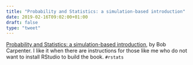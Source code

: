 ```yaml
---
title: "Probability and Statistics: a simulation-based introduction"
date: 2019-02-16T09:02:00+01:00
draft: false
type: "tweet"
---
```


[Probability and Statistics: a simulation-based introduction](https://github.com/bob-carpenter/prob-stats), by Bob Carpenter. I
like it when there are instructions for those like me who do not want to install
RStudio to build the book. `#rstats`
